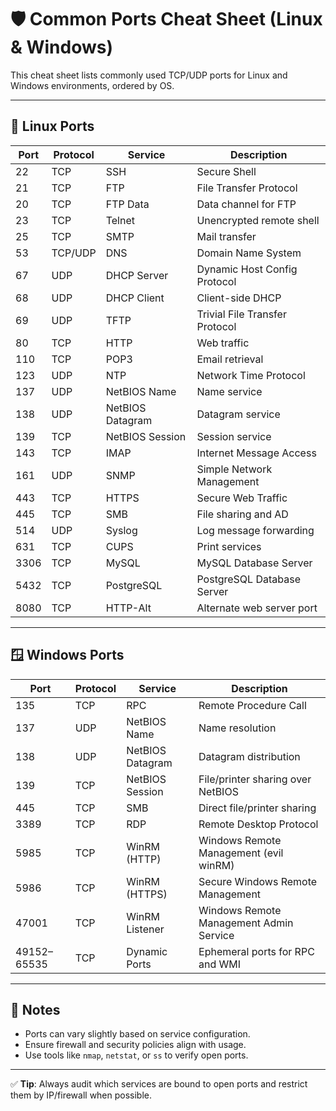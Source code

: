
# 🛡️ Common Ports Cheat Sheet (Linux & Windows)

This cheat sheet lists commonly used TCP/UDP ports for Linux and Windows environments, ordered by OS.

---

## 🐧 Linux Ports

| Port | Protocol | Service         | Description                     |
|------|----------|------------------|---------------------------------|
| 22   | TCP      | SSH              | Secure Shell                    |
| 21   | TCP      | FTP              | File Transfer Protocol          |
| 20   | TCP      | FTP Data         | Data channel for FTP            |
| 23   | TCP      | Telnet           | Unencrypted remote shell        |
| 25   | TCP      | SMTP             | Mail transfer                   |
| 53   | TCP/UDP  | DNS              | Domain Name System              |
| 67   | UDP      | DHCP Server      | Dynamic Host Config Protocol    |
| 68   | UDP      | DHCP Client      | Client-side DHCP                |
| 69   | UDP      | TFTP             | Trivial File Transfer Protocol  |
| 80   | TCP      | HTTP             | Web traffic                     |
| 110  | TCP      | POP3             | Email retrieval                 |
| 123  | UDP      | NTP              | Network Time Protocol           |
| 137  | UDP      | NetBIOS Name     | Name service                    |
| 138  | UDP      | NetBIOS Datagram | Datagram service                |
| 139  | TCP      | NetBIOS Session  | Session service                 |
| 143  | TCP      | IMAP             | Internet Message Access         |
| 161  | UDP      | SNMP             | Simple Network Management       |
| 443  | TCP      | HTTPS            | Secure Web Traffic              |
| 445  | TCP      | SMB              | File sharing and AD             |
| 514  | UDP      | Syslog           | Log message forwarding          |
| 631  | TCP      | CUPS             | Print services                  |
| 3306 | TCP      | MySQL            | MySQL Database Server           |
| 5432 | TCP      | PostgreSQL       | PostgreSQL Database Server      |
| 8080 | TCP      | HTTP-Alt         | Alternate web server port       |

---

## 🪟 Windows Ports

| Port  | Protocol | Service        | Description                                  |
|-------|----------|----------------|----------------------------------------------|
| 135   | TCP      | RPC            | Remote Procedure Call                        |
| 137   | UDP      | NetBIOS Name   | Name resolution                              |
| 138   | UDP      | NetBIOS Datagram| Datagram distribution                        |
| 139   | TCP      | NetBIOS Session| File/printer sharing over NetBIOS            |
| 445   | TCP      | SMB            | Direct file/printer sharing                  |
| 3389  | TCP      | RDP            | Remote Desktop Protocol                      |
| 5985  | TCP      | WinRM (HTTP)   | Windows Remote Management  (evil winRM)      |
| 5986  | TCP      | WinRM (HTTPS)  | Secure Windows Remote Management             |
| 47001 | TCP      | WinRM Listener | Windows Remote Management Admin Service      |
| 49152–65535 | TCP | Dynamic Ports | Ephemeral ports for RPC and WMI             |

---

## 📌 Notes
- Ports can vary slightly based on service configuration.
- Ensure firewall and security policies align with usage.
- Use tools like `nmap`, `netstat`, or `ss` to verify open ports.

---

✅ **Tip**: Always audit which services are bound to open ports and restrict them by IP/firewall when possible.

